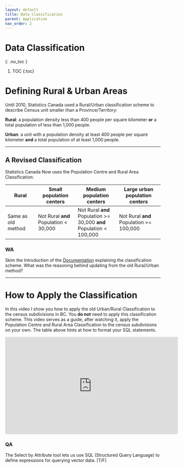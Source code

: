 ```yaml
---
layout: default
title: Data Classification
parent: Application
nav_order: 2
---
```


# Data Classification
{: .no_toc }


1. TOC
{:toc}

# Defining Rural & Urban Areas

Until 2010, Statistics Canada used a Rural/Urban classification scheme to describe Census unit smaller than a Province/Territory:

**Rural**: a population density less than 400 people per square kilometer **or** a total population of less than 1,000 people.

**Urban**: a unit with a population density at least 400 people per square kilometer **and** a total population of at least 1,000 people.

---

## A Revised Classification

Statistics Canada Now uses the Population Centre and Rural Area Classification:

|**Rural**         |**Small population centers**            |**Medium population centers**                                            |**Large urban population centers**        |
|------------------|----------------------------------------|-------------------------------------------------------------------------|------------------------------------------|
|Same as old method|Not Rural **and**<br>Population < 30,000|Not Rural **and**<br>Population >= 30,000 **and**<br>Population < 100,000|Not Rural **and**<br>Population >= 100,000|

### WA

Skim the Introduction of the [Documentation](https://www.statcan.gc.ca/eng/subjects/standard/pcrac/2016/introduction) explaining the classification scheme.  What was the reasoning behind updating from the old Rural/Urban method?

---

# How to Apply the Classification

In this video I show you how to apply the old Urban/Rural Classification to the census subdivisions in BC.  You **do not** need to apply this classification scheme. This video serves as a guide, after watching it, apply the Population Centre and Rural Area Classification to the census subdivisions on your own.  The table above hints at how to format your SQL statements.

<iframe width="560" height="315" src="https://www.youtube.com/embed/uMLtpB6Xjqc" title="YouTube video player" frameborder="0" allow="accelerometer; autoplay; clipboard-write; encrypted-media; gyroscope; picture-in-picture" allowfullscreen></iframe>

### QA

The Select by Attribute tool lets us use SQL (Structured Query Language) to define expressions for querying vector data. [T/F]

